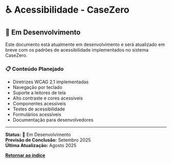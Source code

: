 # ♿ Acessibilidade - CaseZero

## 🔧 Em Desenvolvimento

Este documento está atualmente em desenvolvimento e será atualizado em breve com os padrões de acessibilidade implementados no sistema CaseZero.

### 📋 Conteúdo Planejado

- Diretrizes WCAG 2.1 implementadas
- Navegação por teclado
- Suporte a leitores de tela
- Alto contraste e cores acessíveis
- Componentes acessíveis
- Testes de acessibilidade
- Formulários acessíveis
- Documentação para desenvolvedores

---

**Status:** 🚧 Em Desenvolvimento  
**Previsão de Conclusão:** Setembro 2025  
**Última Atualização:** Agosto 2025

[**Retornar ao índice**](./README.md)

